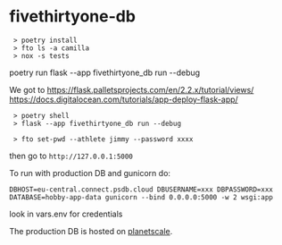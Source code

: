 # fivethirtyone-db

```
 > poetry install
 > fto ls -a camilla
 > nox -s tests
```

poetry run flask --app fivethirtyone_db run --debug

We got to https://flask.palletsprojects.com/en/2.2.x/tutorial/views/
https://docs.digitalocean.com/tutorials/app-deploy-flask-app/

```
 > poetry shell
 > flask --app fivethirtyone_db run --debug
```

```
 > fto set-pwd --athlete jimmy --password xxxx
```


then go to `http://127.0.0.1:5000`

To run with production DB and gunicorn do:

```
DBHOST=eu-central.connect.psdb.cloud DBUSERNAME=xxx DBPASSWORD=xxx DATABASE=hobby-app-data gunicorn --bind 0.0.0.0:5000 -w 2 wsgi:app
```
look in vars.env for credentials

The production DB is hosted on [planetscale](https://planetscale.com/).



